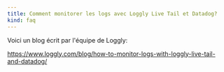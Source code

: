 ```yaml
---
title: Comment monitorer les logs avec Loggly Live Tail et Datadog?
kind: faq
---
```


Voici un blog écrit par l'équipe de Loggly:

https://www.loggly.com/blog/how-to-monitor-logs-with-loggly-live-tail-and-datadog/